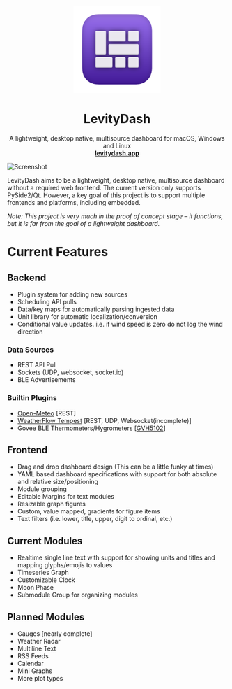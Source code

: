 <p align="center">
  <a href="#">

  </a>
  <p align="center">
   <img width="200" height="200" src="src/ui/icon512.png" alt="Logo">
  </p>
  <h1 align="center" color="505050"><b>LevityDash</b></h1>
  <p align="center">
  A lightweight, desktop native, multisource dashboard for macOS, Windows and Linux
    <br />
    <a href="https://levitydash.app"><strong>levitydash.app</strong></a>
  </p>
</p>

![Screenshot](https://user-images.githubusercontent.com/6209052/166817312-8401c7dc-f1c9-47c0-b99d-d24b4280d560.png)

LevityDash aims to be a lightweight, desktop native, multisource dashboard without a required web frontend. The current version only supports PySide2/Qt. However, a key goal of this project is to support multiple frontends and
platforms, including embedded.

*Note: This project is very much in the proof of concept stage – it functions, but it is far from the goal of a lightweight dashboard.*

# Current Features

## Backend

- Plugin system for adding new sources
- Scheduling API pulls
- Data/key maps for automatically parsing ingested data
- Unit library for automatic localization/conversion
- Conditional value updates. i.e. if wind speed is zero do not log the wind direction

### Data Sources

- REST API Pull
- Sockets (UDP, websocket, socket.io)
- BLE Advertisements

### Builtin Plugins

- [Open-Meteo](https://open-meteo.com) [REST]
- [WeatherFlow Tempest](https://tempestwx.com) [REST, UDP, Websocket(incomplete)]
- Govee BLE Thermometers/Hygrometers [[GVH5102](https://www.amazon.com/Govee-Hygrometer-Thermometer-Temperature-Notification/dp/B087313N8F?th=1)]

## Frontend

- Drag and drop dashboard design (This can be a little funky at times)
- YAML based dashboard specifications with support for both absolute and relative size/positioning
- Module grouping
- Editable Margins for text modules
- Resizable graph figures
- Custom, value mapped, gradients for figure items
- Text filters (i.e. lower, title, upper, digit to ordinal, etc.)

## Current Modules

- Realtime single line text with support for showing units and titles and mapping glyphs/emojis to values
- Timeseries Graph
- Customizable Clock
- Moon Phase
- Submodule Group for organizing modules

## Planned Modules

- Gauges [nearly complete]
- Weather Radar
- Multiline Text
- RSS Feeds
- Calendar
- Mini Graphs
- More plot types
